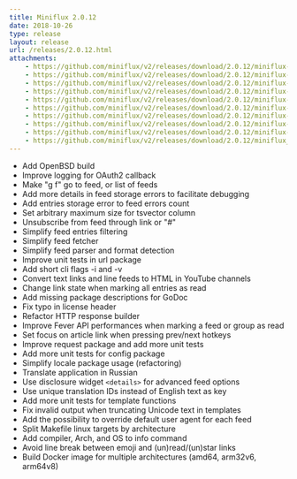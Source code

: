 ```yaml
---
title: Miniflux 2.0.12
date: 2018-10-26
type: release
layout: release
url: /releases/2.0.12.html
attachments:
    - https://github.com/miniflux/v2/releases/download/2.0.12/miniflux-darwin-amd64
    - https://github.com/miniflux/v2/releases/download/2.0.12/miniflux-freebsd-amd64
    - https://github.com/miniflux/v2/releases/download/2.0.12/miniflux-linux-amd64
    - https://github.com/miniflux/v2/releases/download/2.0.12/miniflux-linux-armv5
    - https://github.com/miniflux/v2/releases/download/2.0.12/miniflux-linux-armv6
    - https://github.com/miniflux/v2/releases/download/2.0.12/miniflux-linux-armv7
    - https://github.com/miniflux/v2/releases/download/2.0.12/miniflux-linux-armv8
    - https://github.com/miniflux/v2/releases/download/2.0.12/miniflux-openbsd-amd64
    - https://github.com/miniflux/v2/releases/download/2.0.12/miniflux-2.0.12-1.0.x86_64.rpm
    - https://github.com/miniflux/v2/releases/download/2.0.12/miniflux_2.0.12_amd64.deb
---
```

* Add OpenBSD build
* Improve logging for OAuth2 callback
* Make "g f" go to feed, or list of feeds
* Add more details in feed storage errors to facilitate debugging
* Add entries storage error to feed errors count
* Set arbitrary maximum size for tsvector column
* Unsubscribe from feed through link or "#"
* Simplify feed entries filtering
* Simplify feed fetcher
* Simplify feed parser and format detection
* Improve unit tests in url package
* Add short cli flags -i and -v
* Convert text links and line feeds to HTML in YouTube channels
* Change link state when marking all entries as read
* Add missing package descriptions for GoDoc
* Fix typo in license header
* Refactor HTTP response builder
* Improve Fever API performances when marking a feed or group as read
* Set focus on article link when pressing prev/next hotkeys
* Improve request package and add more unit tests
* Add more unit tests for config package
* Simplify locale package usage (refactoring)
* Translate application in Russian
* Use disclosure widget `<details>` for advanced feed options
* Use unique translation IDs instead of English text as key
* Add more unit tests for template functions
* Fix invalid output when truncating Unicode text in templates
* Add the possibility to override default user agent for each feed
* Split Makefile linux targets by architecture
* Add compiler, Arch, and OS to info command
* Avoid line break between emoji and (un)read/(un)star links
* Build Docker image for multiple architectures (amd64, arm32v6, arm64v8)
